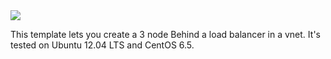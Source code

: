 <a href="https://portal.azure.com/#create/Microsoft.Template/uri/https%3A%2F%2Fraw.githubusercontent.com%2Fmalfunct1on%2Fazure-quickstart-templates%2Fmaster%2Fmysql-ha-pxc%2Fazuredeploy.json" target="_blank">
    <img src="http://azuredeploy.net/deploybutton.png"/>
</a>

This template lets you create a 3 node Behind a load balancer in a vnet.  It's tested on Ubuntu 12.04 LTS and CentOS 6.5. 
